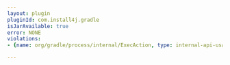 ```yaml
---
layout: plugin
pluginId: com.install4j.gradle
isJarAvailable: true
error: NONE
violations:
- {name: org/gradle/process/internal/ExecAction, type: internal-api-usage}

---
```

